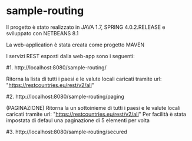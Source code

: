 # sample-routing

Il progetto è stato realizzato in JAVA 1.7, SPRING 4.0.2.RELEASE e sviluppato con NETBEANS 8.1

La web-application è stata creata come progetto MAVEN 

I servizi REST esposti dalla web-app sono i seguenti:

#1. http://localhost:8080/sample-routing/

Ritorna la lista di tutti i paesi e le valute locali caricati tramite url: "https://restcountries.eu/rest/v2/all"

#2. http://localhost:8080/sample-routing/paging

(PAGINAZIONE) Ritorna la un sottoinieme di tutti i paesi e le valute locali caricati tramite url: "https://restcountries.eu/rest/v2/all"
Per facilità è stata impostata di defaul una paginazione di 5 elementi per volta

#3. http://localhost:8080/sample-routing/secured
